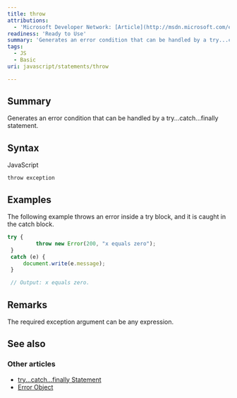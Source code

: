 ```yaml
---
title: throw
attributions:
  - 'Microsoft Developer Network: [Article](http://msdn.microsoft.com/en-us/library/ie/85fscz6h(v=vs.94).aspx)'
readiness: 'Ready to Use'
summary: 'Generates an error condition that can be handled by a try...catch...finally statement.'
tags:
  - JS
  - Basic
uri: javascript/statements/throw

---
```

## <span>Summary</span>

Generates an error condition that can be handled by a try...catch...finally statement.

## <span>Syntax</span>

<span class="language">JavaScript</span>

    throw exception

## <span>Examples</span>

The following example throws an error inside a try block, and it is caught in the catch block.

``` js
try {
         throw new Error(200, "x equals zero");
 }
 catch (e) {
     document.write(e.message);
 }

 // Output: x equals zero.
```

## <span>Remarks</span>

The required exception argument can be any expression.

## <span>See also</span>

### <span>Other articles</span>

-   [try...catch...finally Statement](/javascript/statements/try_catch_finally)
-   [Error Object](/javascript/Error)

